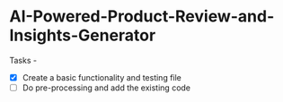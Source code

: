 # AI-Powered-Product-Review-and-Insights-Generator

Tasks - 
- [x] Create a basic functionality and testing file
- [ ] Do pre-processing and add the existing code
